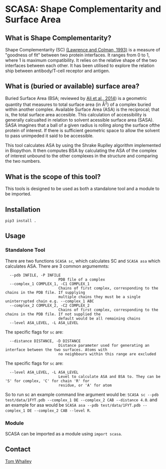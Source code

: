 # SCASA: Shape Complementarity and Surface Area

## What is Shape Complementarity?
Shape Complementarity (SC) [(Lawrence and Colman, 1993)](https://pubmed.ncbi.nlm.nih.gov/8263940/) is a measure of "goodness of fit" between two protein interfaces. 
It ranges from 0 to 1, where 1 is maximum compatibility. It relies on the relative shape of the two interfaces between each other. It has been utilised to explore the
relation ship between antibody/T-cell receptor and antigen.

## What is (buried or available) surface area?
 Buried Surface Area (BSA; reviewed by [Ali et al., 2014](https://pubmed.ncbi.nlm.nih.gov/24678666/)) is a geometric quantity that measures to total surface area (in
Å<sup>2</sup>) of a complex buried within another complex.  Available Surface Area (ASA) is the reciprocal; 
 that is, the total surface area accesible. This calculation of accessibility is generally calcualted in relation
to solvent acessible surface area (SASA). SASA imagines that a ball of a given radius is rolling along the surface ofthe protein of interest.
If there is sufficient geometric space to allow the solvent to pass unimpeded it said to be accessible.

This tool calculates ASA by using the Shrake Ruplley algorithm implemented in Biopython. It then computes BSA
by calculating the ASA of the complex of interest unbound to the other complexes in the structure and comparing the two numbers.

## What is the scope of this tool?
This tools is designed to be used as both a standalone tool and a module to be imported.

## Installation
```pip3 install .```

## Usage

### Standalone Tool
There are two functions ```SCASA sc```, which calculates SC and ```SCASA asa``` which calculates ASA. There are 3 common argumemnts:

```
  --pdb INFILE, -P INFILE
                        PDB file of a complex
  --complex_1 COMPLEX_1, -C1 COMPLEX_1
                        Chains of first complex, corresponding to the chains in the PDB file. If supplying
                        multiple chains they must be a single uninterrupted chain e.g. --complex_1 ABC
  --complex_2 COMPLEX_2, -C2 COMPLEX_2
                        Chains of first complex, corresponding to the chains in the PDB file. If not supplied the
                        default would be all remaining chains
  --level ASA_LEVEL, -L ASA_LEVEL
```

The specific flags for ```sc``` are:
```
  --distance DISTANCE, -D DISTANCE
                        Distance parameter used for generating an interface between the two surfaces. Atoms with
                        no neighbours within this range are excluded
```

The specific flags for ```sc``` are:
```
  --level ASA_LEVEL, -L ASA_LEVEL
                        Level to calculate ASA and BSA to. They can be 'S' for complex, 'C' for chain 'R' for
                        residue, or 'A' for atom
```

So to run sc an example command line argument would be: ```SCASA sc --pdb test/data/1FYT.pdb --complex_1 DE --complex_2 CAB --distance 4.0```. and
an example for asa would be ```SCASA asa --pdb test/data/1FYT.pdb --complex_1 DE --complex_2 CAB --level R```.

### Module
SCASA can be imported as a module using ```import scasa```.

## Contact
[Tom Whalley](mailto:whalleyt@cardiff.ac.uk)